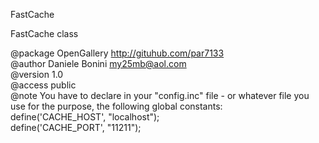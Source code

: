 
 FastCache    

 FastCache class    

 @package  OpenGallery   http://gituhub.com/par7133     
 @author   Daniele Bonini <my25mb@aol.com>    
 @version  1.0    
 @access   public    
 @note You have to declare in your "config.inc" file - or whatever file you    
 use for the purpose, the following global constants:    
 define('CACHE_HOST', "localhost");    
 define('CACHE_PORT', "11211");    

